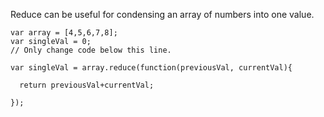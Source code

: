 Reduce can be useful for condensing an array of numbers into one value.

```
var array = [4,5,6,7,8];
var singleVal = 0;
// Only change code below this line.

var singleVal = array.reduce(function(previousVal, currentVal){

  return previousVal+currentVal;

});
```